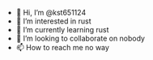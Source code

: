 - 👋 Hi, I’m @kst651124
- 👀 I’m interested in rust
- 🌱 I’m currently learning rust
- 💞️ I’m looking to collaborate on nobody
- 📫 How to reach me no way

<!---
kst651124/kst651124 is a ✨ special ✨ repository because its `README.md` (this file) appears on your GitHub profile.
You can click the Preview link to take a look at your changes.
--->

